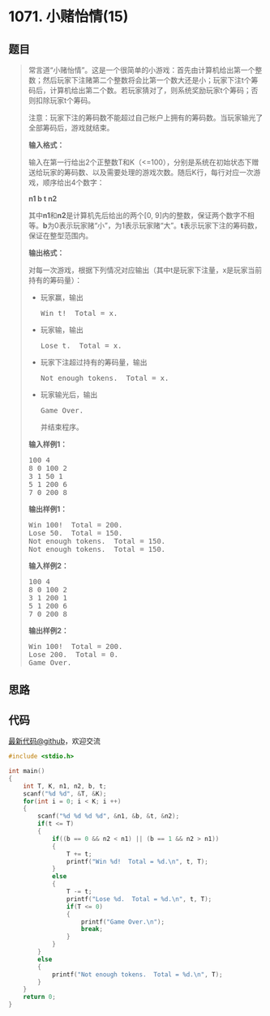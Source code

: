 <h1>1071. 小赌怡情(15)</h1>

## 题目

> <div id="problemContent">
> <p>常言道“小赌怡情”。这是一个很简单的小游戏：首先由计算机给出第一个整数；然后玩家下注赌第二个整数将会比第一个数大还是小；玩家下注t个筹码后，计算机给出第二个数。若玩家猜对了，则系统奖励玩家t个筹码；否则扣除玩家t个筹码。
> </p>
> <p>
> 注意：玩家下注的筹码数不能超过自己帐户上拥有的筹码数。当玩家输光了全部筹码后，游戏就结束。
> </p>
> <p><b>
> 输入格式：
> </b></p>
> <p>
> 输入在第一行给出2个正整数T和K（&lt;=100），分别是系统在初始状态下赠送给玩家的筹码数、以及需要处理的游戏次数。随后K行，每行对应一次游戏，顺序给出4个数字：
> </p>
> <p><b>
> n1 b t n2
> </b></p>
> <p>
> 其中<b>n1</b>和<b>n2</b>是计算机先后给出的两个[0, 9]内的整数，保证两个数字不相等。<b>b</b>为0表示玩家赌“小”，为1表示玩家赌“大”。<b>t</b>表示玩家下注的筹码数，保证在整型范围内。
> </p>
> <p><b>
> 输出格式：
> </b></p>
> <p>
> 对每一次游戏，根据下列情况对应输出（其中t是玩家下注量，x是玩家当前持有的筹码量）：
> </p>
> <ul>
> <li>玩家赢，输出<pre>Win t!  Total = x.</pre>
> <li>玩家输，输出<pre>Lose t.  Total = x.</pre>
> <li>玩家下注超过持有的筹码量，输出<pre>Not enough tokens.  Total = x.</pre>
> <li>玩家输光后，输出<pre>Game Over.</pre>并结束程序。
> </li></li></li></li></ul>
> <b>输入样例1：</b><pre>
> 100 4
> 8 0 100 2
> 3 1 50 1
> 5 1 200 6
> 7 0 200 8
> </pre>
> <b>输出样例1：</b><pre>
> Win 100!  Total = 200.
> Lose 50.  Total = 150.
> Not enough tokens.  Total = 150.
> Not enough tokens.  Total = 150.
> </pre>
> <b>输入样例2：</b><pre>
> 100 4
> 8 0 100 2
> 3 1 200 1
> 5 1 200 6
> 7 0 200 8
> </pre>
> <b>输出样例2：</b><pre>
> Win 100!  Total = 200.
> Lose 200.  Total = 0.
> Game Over.
> </pre>
> </div>

## 思路


## 代码

[最新代码@github](https://github.com/OliverLew/PAT/blob/master/PATBasic/1071.c)，欢迎交流
```c
#include <stdio.h>

int main()
{
    int T, K, n1, n2, b, t;
    scanf("%d %d", &T, &K);
    for(int i = 0; i < K; i ++)
    {
        scanf("%d %d %d %d", &n1, &b, &t, &n2);
        if(t <= T)
        {
            if((b == 0 && n2 < n1) || (b == 1 && n2 > n1))
            {
                T += t;
                printf("Win %d!  Total = %d.\n", t, T);
            }
            else
            {
                T -= t;
                printf("Lose %d.  Total = %d.\n", t, T);
                if(T <= 0)
                {
                    printf("Game Over.\n");
                    break;
                }
            }
        }
        else
        {
            printf("Not enough tokens.  Total = %d.\n", T);
        }
    }
    return 0;
}

```